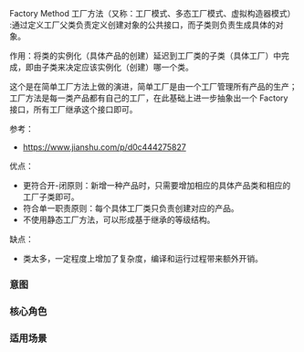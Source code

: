 
Factory Method 工厂方法（又称：工厂模式、多态工厂模式、虚拟构造器模式）
:通过定义工厂父类负责定义创建对象的公共接口，而子类则负责生成具体的对象。

作用：将类的实例化（具体产品的创建）延迟到工厂类的子类（具体工厂）中完成，即由子类来决定应该实例化（创建）哪一个类。


这个是在简单工厂方法上做的演进，简单工厂是由一个工厂管理所有产品的生产；
工厂方法是每一类产品都有自己的工厂，在此基础上进一步抽象出一个 Factory 接口，所有工厂继承这个接口即可。

参考：
- https://www.jianshu.com/p/d0c444275827


优点：
- 更符合开-闭原则：新增一种产品时，只需要增加相应的具体产品类和相应的工厂子类即可。
- 符合单一职责原则：每个具体工厂类只负责创建对应的产品。
- 不使用静态工厂方法，可以形成基于继承的等级结构。
  

缺点：
- 类太多，一定程度上增加了复杂度，编译和运行过程带来额外开销。

### 意图
### 核心角色
### 适用场景
